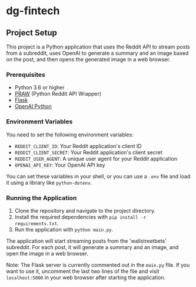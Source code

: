 # dg-fintech

## Project Setup

This project is a Python application that uses the Reddit API to stream posts from a subreddit, uses OpenAI to generate a summary and an image based on the post, and then opens the generated image in a web browser.

### Prerequisites

- Python 3.6 or higher
- [PRAW](https://praw.readthedocs.io/en/latest/getting_started/installation.html) (Python Reddit API Wrapper)
- [Flask](https://flask.palletsprojects.com/en/2.0.x/installation/)
- [OpenAI Python](https://github.com/openai/openai-cookbook/blob/main/examples/How_to_install_the_OpenAI_API_python_client.md)

### Environment Variables

You need to set the following environment variables:

- `REDDIT_CLIENT_ID`: Your Reddit application's client ID
- `REDDIT_CLIENT_SECRET`: Your Reddit application's client secret
- `REDDIT_USER_AGENT`: A unique user agent for your Reddit application
- `OPENAI_API_KEY`: Your OpenAI API key

You can set these variables in your shell, or you can use a `.env` file and load it using a library like `python-dotenv`.

### Running the Application

1. Clone the repository and navigate to the project directory.
2. Install the required dependencies with `pip install -r requirements.txt`.
3. Run the application with `python main.py`.

The application will start streaming posts from the 'wallstreetbets' subreddit. For each post, it will generate a summary and an image, and open the image in a web browser.

Note: The Flask server is currently commented out in the `main.py` file. If you want to use it, uncomment the last two lines of the file and visit `localhost:5000` in your web browser after starting the application.